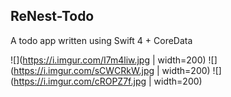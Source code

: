## ReNest-Todo
A todo app written using Swift 4 + CoreData


![](https://i.imgur.com/I7m4liw.jpg | width=200)
![](https://i.imgur.com/sCWCRkW.jpg | width=200)
![](https://i.imgur.com/cROPZ7f.jpg | width=200)
